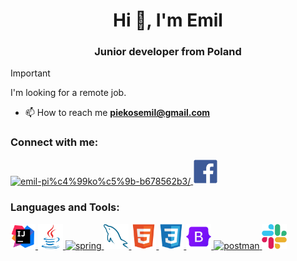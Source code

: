 <h1 align="center">Hi 👋, I'm Emil</h1>
<h3 align="center">Junior developer from Poland</h3>

> [!IMPORTANT]
> I'm looking for a remote job.

- 📫 How to reach me **piekosemil@gmail.com**

<h3 align="left">Connect with me:</h3>
<p align="left">
<a href="https://linkedin.com/in/emil-pi%c4%99ko%c5%9b-b678562b3/" target="blank">
     <img align="center" src="https://raw.githubusercontent.com/devicons/devicon/blob/master/icons/linkedin/linkedin-original.svg" alt="emil-pi%c4%99ko%c5%9b-b678562b3/" height="40" width="40" />
</a>
      <a href="https://www.facebook.com/emil.piekos.9" target="_blank" rel="noreferrer">
    <img src="https://raw.githubusercontent.com/devicons/devicon/master/icons/facebook/facebook-original.svg" alt="emil.piekos.9" width="40" height="40"/>
  </a>
</p>

<h3 align="left">Languages and Tools:</h3>
<p align="left">
     <a href="https://www.jetbrains.com/idea/" target="_blank" rel="noreferrer">
    <img src="https://raw.githubusercontent.com/devicons/devicon/master/icons/intellij/intellij-original.svg" alt="intellij" width="40" height="40"/>
  </a>
   <a href="https://www.java.com" target="_blank" rel="noreferrer"> 
    <img src="https://raw.githubusercontent.com/devicons/devicon/master/icons/java/java-original.svg" alt="java" width="40" height="40"/>
  </a>
   <a href="https://spring.io/" target="_blank" rel="noreferrer">
      <img src="https://www.vectorlogo.zone/logos/springio/springio-icon.svg" alt="spring" width="40" height="40"/>
    </a>
     <a href="https://www.mysql.com/" target="_blank" rel="noreferrer">
    <img src="https://raw.githubusercontent.com/devicons/devicon/master/icons/mysql/mysql-original.svg" alt="mysql" width="40" height="40"/>
  </a>
     <a href="https://www.w3.org/html/" target="_blank" rel="noreferrer">
    <img src="https://raw.githubusercontent.com/devicons/devicon/master/icons/html5/html5-original.svg" alt="html5" width="40" height="40"/>
  </a>
  <a href="https://www.w3schools.com/css/" target="_blank" rel="noreferrer">
    <img src="https://raw.githubusercontent.com/devicons/devicon/master/icons/css3/css3-original.svg" alt="css3" width="40" height="40"/>
  </a>
  <a href="https://getbootstrap.com" target="_blank" rel="noreferrer">
    <img src="https://raw.githubusercontent.com/devicons/devicon/master/icons/bootstrap/bootstrap-original.svg" alt="bootstrap" width="40" height="40"/>
  </a>
  <a href="https://postman.com" target="_blank" rel="noreferrer">
    <img src="https://www.vectorlogo.zone/logos/getpostman/getpostman-icon.svg" alt="postman" width="40" height="40"/>
  </a>
   <a href="https://slack.com/" target="_blank" rel="noreferrer">
    <img src="https://raw.githubusercontent.com/devicons/devicon/master/icons/slack/slack-original.svg" alt="slack" width="40" height="40"/>
  </a>
   
</p>
